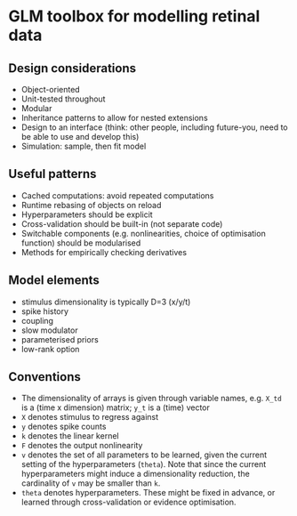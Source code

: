 GLM toolbox for modelling retinal data
======================================

Design considerations
---------------------

- Object-oriented
- Unit-tested throughout
- Modular
- Inheritance patterns to allow for nested extensions
- Design to an interface (think: other people, including future-you, need to be able to use and develop this)
- Simulation: sample, then fit model
 

Useful patterns
---------------

- Cached computations: avoid repeated computations
- Runtime rebasing of objects on reload
- Hyperparameters should be explicit
- Cross-validation should be built-in (not separate code)
- Switchable components (e.g. nonlinearities, choice of optimisation function) should be modularised
- Methods for empirically checking derivatives


Model elements
--------------

- stimulus dimensionality is typically D=3 (x/y/t)
- spike history
- coupling
- slow modulator
- parameterised priors
- low-rank option


Conventions
-----------

- The dimensionality of arrays is given through variable names, e.g. `X_td` is a (time x dimension) matrix; `y_t` is a (time) vector
- `X` denotes stimulus to regress against
- `y` denotes spike counts
- `k` denotes the linear kernel
- `F` denotes the output nonlinearity
- `v` denotes the set of all parameters to be learned, given the current setting of the hyperparameters (`theta`). Note that since the current hyperparameters might induce a dimensionality reduction, the cardinality of `v` may be smaller than `k`.
- `theta` denotes hyperparameters. These might be fixed in advance, or learned through cross-validation or evidence optimisation.
